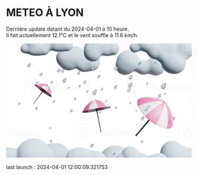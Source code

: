 # METEO À LYON

Dernière update datant du 2024-04-01 à 10 heure.  
Il fait actuellement 12.1°C et le vent souffle à 11.6 km/h.      

![](./.github/rain.png)

last launch : 2024-04-01 12:00:09.321753
